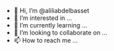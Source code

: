 - 👋 Hi, I’m @aliliabdelbasset
- 👀 I’m interested in ...
- 🌱 I’m currently learning ...
- 💞️ I’m looking to collaborate on ...
- 📫 How to reach me ...

<!---
aliliabdelbasset/aliliabdelbasset is a ✨ special ✨ repository because its `README.md` (this file) appears on your GitHub profile.
You can click the Preview link to take a look at your changes.
--->
